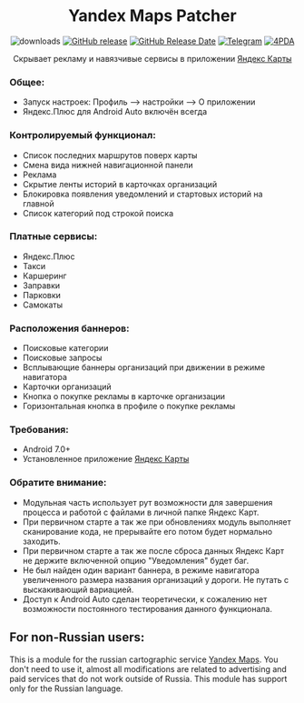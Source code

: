 <div align="center">
<h1>Yandex Maps Patcher</h1>

![downloads](https://img.shields.io/github/downloads/Xposed-Modules-Repo/ru.bluecat.yandexmapspatcher/total)
[![GitHub release](https://img.shields.io/github/v/release/Xposed-Modules-Repo/ru.bluecat.yandexmapspatcher)](https://github.com/Xposed-Modules-Repo/ru.bluecat.yandexmapspatcher/releases)
[![GitHub Release Date](https://img.shields.io/github/release-date/Xposed-Modules-Repo/ru.bluecat.yandexmapspatcher)](https://github.com/Xposed-Modules-Repo/ru.bluecat.yandexmapspatcher/releases)
[![Telegram](https://img.shields.io/badge/Telegram-Channel-blue.svg?logo=telegram)](https://t.me/lsposed_workshop)
[![4PDA](https://img.shields.io/badge/4PDA-Topic-blue)](https://4pda.to/forum/index.php?showtopic=603033)

<p>Скрывает рекламу и навязчивые сервисы в приложении <a href="https://apps.rustore.ru/app/ru.yandex.yandexmaps">Яндекс Карты</a></p>
</div>

### Общее:
- Запуск настроек: Профиль —> настройки —> О приложении
- Яндекс.Плюс для Android Auto включён всегда

### Контролируемый функционал:
- Список последних маршрутов поверх карты
- Смена вида нижней навигационной панели
- Реклама
- Скрытие ленты историй в карточках организаций
- Блокировка появления уведомлений и стартовых историй на главной
- Список категорий под строкой поиска

### Платные сервисы:
- Яндекс.Плюс
- Такси
- Каршеринг
- Заправки
- Парковки
- Самокаты

### Расположения баннеров:
- Поисковые категории
- Поисковые запросы
- Всплывающие баннеры организаций при движении в режиме навигатора
- Карточки организаций
- Кнопка о покупке рекламы в карточке организации
- Горизонтальная кнопка в профиле о покупке рекламы

### Требования:
- Android 7.0+
- Установленное приложение [Яндекс Карты](https://apps.rustore.ru/app/ru.yandex.yandexmaps)

### Обратите внимание:
- Модульная часть использует рут возможности для завершения процесса и работой с файлами в личной папке Яндекс Карт.
- При первичном старте а так же при обновлениях модуль выполняет сканирование кода, не прерывайте его потом будет нормально заходить.
- При первичном старте а так же после сброса данных Яндекс Карт не держите включенной опцию "Уведомления" будет баг.
- Не был найден один вариант баннера, в режиме навигатора увеличенного размера названия организаций у дороги. Не путать с выскакивающий вариацией.
- Доступ к Android Auto сделан теоретически, к сожалению нет возможности постоянного тестирования данного функционала.

## For non-Russian users:
This is a module for the russian cartographic service [Yandex Maps](https://play.google.com/store/apps/details?id=ru.yandex.yandexmaps).
You don't need to use it, almost all modifications are related to advertising and paid services that do not work outside of Russia. This module has support only for the Russian language.
